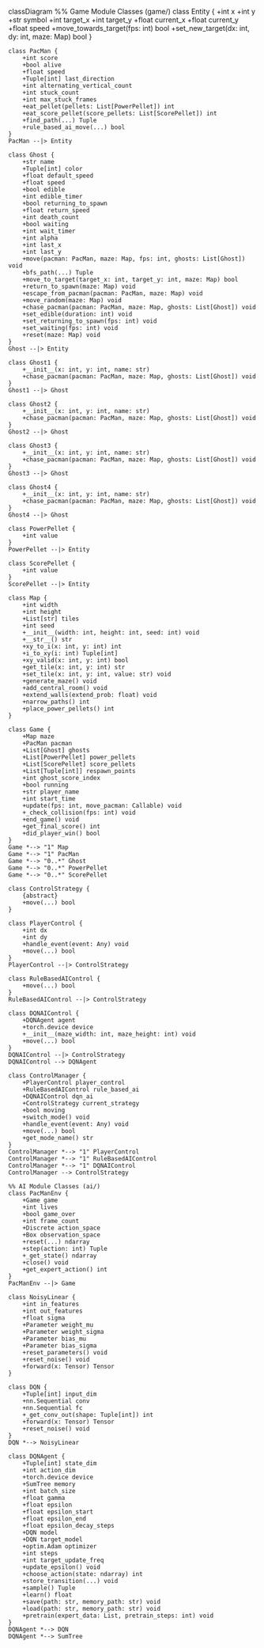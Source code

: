 classDiagram
    %% Game Module Classes (game/)
    class Entity {
        +int x
        +int y
        +str symbol
        +int target_x
        +int target_y
        +float current_x
        +float current_y
        +float speed
        +move_towards_target(fps: int) bool
        +set_new_target(dx: int, dy: int, maze: Map) bool
    }

    class PacMan {
        +int score
        +bool alive
        +float speed
        +Tuple[int] last_direction
        +int alternating_vertical_count
        +int stuck_count
        +int max_stuck_frames
        +eat_pellet(pellets: List[PowerPellet]) int
        +eat_score_pellet(score_pellets: List[ScorePellet]) int
        +find_path(...) Tuple
        +rule_based_ai_move(...) bool
    }
    PacMan --|> Entity

    class Ghost {
        +str name
        +Tuple[int] color
        +float default_speed
        +float speed
        +bool edible
        +int edible_timer
        +bool returning_to_spawn
        +float return_speed
        +int death_count
        +bool waiting
        +int wait_timer
        +int alpha
        +int last_x
        +int last_y
        +move(pacman: PacMan, maze: Map, fps: int, ghosts: List[Ghost]) void
        +bfs_path(...) Tuple
        +move_to_target(target_x: int, target_y: int, maze: Map) bool
        +return_to_spawn(maze: Map) void
        +escape_from_pacman(pacman: PacMan, maze: Map) void
        +move_random(maze: Map) void
        +chase_pacman(pacman: PacMan, maze: Map, ghosts: List[Ghost]) void
        +set_edible(duration: int) void
        +set_returning_to_spawn(fps: int) void
        +set_waiting(fps: int) void
        +reset(maze: Map) void
    }
    Ghost --|> Entity

    class Ghost1 {
        +__init__(x: int, y: int, name: str)
        +chase_pacman(pacman: PacMan, maze: Map, ghosts: List[Ghost]) void
    }
    Ghost1 --|> Ghost

    class Ghost2 {
        +__init__(x: int, y: int, name: str)
        +chase_pacman(pacman: PacMan, maze: Map, ghosts: List[Ghost]) void
    }
    Ghost2 --|> Ghost

    class Ghost3 {
        +__init__(x: int, y: int, name: str)
        +chase_pacman(pacman: PacMan, maze: Map, ghosts: List[Ghost]) void
    }
    Ghost3 --|> Ghost

    class Ghost4 {
        +__init__(x: int, y: int, name: str)
        +chase_pacman(pacman: PacMan, maze: Map, ghosts: List[Ghost]) void
    }
    Ghost4 --|> Ghost

    class PowerPellet {
        +int value
    }
    PowerPellet --|> Entity

    class ScorePellet {
        +int value
    }
    ScorePellet --|> Entity

    class Map {
        +int width
        +int height
        +List[str] tiles
        +int seed
        +__init__(width: int, height: int, seed: int) void
        +__str__() str
        +xy_to_i(x: int, y: int) int
        +i_to_xy(i: int) Tuple[int]
        +xy_valid(x: int, y: int) bool
        +get_tile(x: int, y: int) str
        +set_tile(x: int, y: int, value: str) void
        +generate_maze() void
        +add_central_room() void
        +extend_walls(extend_prob: float) void
        +narrow_paths() int
        +place_power_pellets() int
    }

    class Game {
        +Map maze
        +PacMan pacman
        +List[Ghost] ghosts
        +List[PowerPellet] power_pellets
        +List[ScorePellet] score_pellets
        +List[Tuple[int]] respawn_points
        +int ghost_score_index
        +bool running
        +str player_name
        +int start_time
        +update(fps: int, move_pacman: Callable) void
        +_check_collision(fps: int) void
        +end_game() void
        +get_final_score() int
        +did_player_win() bool
    }
    Game *--> "1" Map
    Game *--> "1" PacMan
    Game *--> "0..*" Ghost
    Game *--> "0..*" PowerPellet
    Game *--> "0..*" ScorePellet

    class ControlStrategy {
        {abstract}
        +move(...) bool
    }

    class PlayerControl {
        +int dx
        +int dy
        +handle_event(event: Any) void
        +move(...) bool
    }
    PlayerControl --|> ControlStrategy

    class RuleBasedAIControl {
        +move(...) bool
    }
    RuleBasedAIControl --|> ControlStrategy

    class DQNAIControl {
        +DQNAgent agent
        +torch.device device
        +__init__(maze_width: int, maze_height: int) void
        +move(...) bool
    }
    DQNAIControl --|> ControlStrategy
    DQNAIControl --> DQNAgent

    class ControlManager {
        +PlayerControl player_control
        +RuleBasedAIControl rule_based_ai
        +DQNAIControl dqn_ai
        +ControlStrategy current_strategy
        +bool moving
        +switch_mode() void
        +handle_event(event: Any) void
        +move(...) bool
        +get_mode_name() str
    }
    ControlManager *--> "1" PlayerControl
    ControlManager *--> "1" RuleBasedAIControl
    ControlManager *--> "1" DQNAIControl
    ControlManager --> ControlStrategy

    %% AI Module Classes (ai/)
    class PacManEnv {
        +Game game
        +int lives
        +bool game_over
        +int frame_count
        +Discrete action_space
        +Box observation_space
        +reset(...) ndarray
        +step(action: int) Tuple
        +_get_state() ndarray
        +close() void
        +get_expert_action() int
    }
    PacManEnv --|> Game

    class NoisyLinear {
        +int in_features
        +int out_features
        +float sigma
        +Parameter weight_mu
        +Parameter weight_sigma
        +Parameter bias_mu
        +Parameter bias_sigma
        +reset_parameters() void
        +reset_noise() void
        +forward(x: Tensor) Tensor
    }

    class DQN {
        +Tuple[int] input_dim
        +nn.Sequential conv
        +nn.Sequential fc
        +_get_conv_out(shape: Tuple[int]) int
        +forward(x: Tensor) Tensor
        +reset_noise() void
    }
    DQN *--> NoisyLinear

    class DQNAgent {
        +Tuple[int] state_dim
        +int action_dim
        +torch.device device
        +SumTree memory
        +int batch_size
        +float gamma
        +float epsilon
        +float epsilon_start
        +float epsilon_end
        +float epsilon_decay_steps
        +DQN model
        +DQN target_model
        +optim.Adam optimizer
        +int steps
        +int target_update_freq
        +update_epsilon() void
        +choose_action(state: ndarray) int
        +store_transition(...) void
        +sample() Tuple
        +learn() float
        +save(path: str, memory_path: str) void
        +load(path: str, memory_path: str) void
        +pretrain(expert_data: List, pretrain_steps: int) void
    }
    DQNAgent *--> DQN
    DQNAgent *--> SumTree